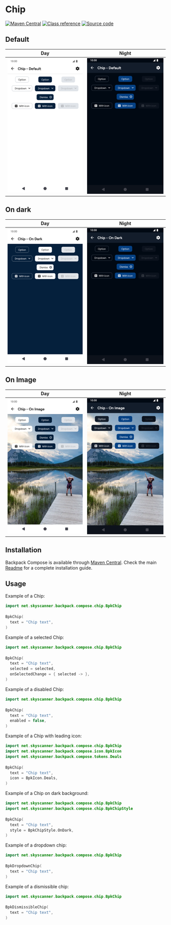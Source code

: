 # Chip

[![Maven Central](https://img.shields.io/maven-central/v/net.skyscanner.backpack/backpack-compose)](https://search.maven.org/artifact/net.skyscanner.backpack/backpack-compose)
[![Class reference](https://img.shields.io/badge/Class%20reference-Android-blue)](https://backpack.github.io/android/backpack-compose/net.skyscanner.backpack.compose.chip)
[![Source code](https://img.shields.io/badge/Source%20code-GitHub-lightgrey)](https://github.com/backpack/android/tree/main/backpack-compose/src/main/kotlin/net/skyscanner/backpack/compose/chip)

## Default

| Day | Night |
| --- | --- |
| <img src="https://raw.githubusercontent.com/backpack/android/main/docs/compose/Chip/screenshots/default.png" alt="Chip component" width="375" /> |<img src="https://raw.githubusercontent.com/backpack/android/main/docs/compose/Chip/screenshots/default_dm.png" alt="Chip component - dark mode" width="375" /> |

## On dark

| Day | Night |
| --- | --- |
| <img src="https://raw.githubusercontent.com/backpack/android/main/docs/compose/Chip/screenshots/on-dark.png" alt="On dark Chip component" width="375" /> |<img src="https://raw.githubusercontent.com/backpack/android/main/docs/compose/Chip/screenshots/on-dark_dm.png" alt="On dark Chip component - dark mode" width="375" /> |

## On Image

| Day | Night |
| --- | --- |
| <img src="https://raw.githubusercontent.com/backpack/android/main/docs/compose/Chip/screenshots/on-image.png" alt="On Image Chip component" width="375" /> |<img src="https://raw.githubusercontent.com/backpack/android/main/docs/compose/Chip/screenshots/on-image_dm.png" alt="On Image Chip component - dark mode" width="375" /> |

## Installation

Backpack Compose is available through [Maven Central](https://search.maven.org/artifact/net.skyscanner.backpack/backpack-compose). Check the main [Readme](https://github.com/skyscanner/backpack-android#installation) for a complete installation guide.

## Usage

Example of a Chip:

```Kotlin
import net.skyscanner.backpack.compose.chip.BpkChip

BpkChip(
  text = "Chip text",
)
```

Example of a selected Chip:

```Kotlin
import net.skyscanner.backpack.compose.chip.BpkChip

BpkChip(
  text = "Chip text",
  selected = selected,
  onSelectedChange = { selected -> },
)
```

Example of a disabled Chip:

```Kotlin
import net.skyscanner.backpack.compose.chip.BpkChip

BpkChip(
  text = "Chip text",
  enabled = false,
)
```

Example of a Chip with leading icon:

```Kotlin
import net.skyscanner.backpack.compose.chip.BpkChip
import net.skyscanner.backpack.compose.icon.BpkIcon
import net.skyscanner.backpack.compose.tokens.Deals

BpkChip(
  text = "Chip text",
  icon = BpkIcon.Deals,
)
```

Example of a Chip on dark background:

```Kotlin
import net.skyscanner.backpack.compose.chip.BpkChip
import net.skyscanner.backpack.compose.chip.BpkChipStyle

BpkChip(
  text = "Chip text",
  style = BpkChipStyle.OnDark,
)
```

Example of a dropdown chip:

```Kotlin
import net.skyscanner.backpack.compose.chip.BpkChip

BpkDropdownChip(
  text = "Chip text",
)
```

Example of a dismissible chip:

```Kotlin
import net.skyscanner.backpack.compose.chip.BpkChip

BpkDismissibleChip(
  text = "Chip text",
)
```
